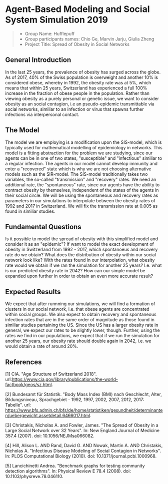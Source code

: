 # Agent-Based Modeling and Social System Simulation 2019


> * Group Name: Hufflepuff
> * Group participants names: Chio Ge, Marvin Jarju, Giulia Zheng
> * Project Title: Spread of Obesity in Social Networks

## General Introduction

In the last 25 years, the prevalence of obesity has surged across the globe. As of 2017, 40% of the Swiss population is overweight and another 10% is considered obese, whereby in 1992, the obesity rate was at 5%, which means that within 25 years, Switzerland has experienced a full 100% increase in the fraction of obese people in the population. Rather than viewing obesity as a purely personal or genetic issue, we want to consider obesity as an social contagion, i.e an pseudo-epidemic transmittable via social networks, similiar to an infection or virus that spawns further infections via interpersonal contact.

## The Model

The model we are employing is a modification upon the SIS-model, which is typically used for mathematical modelling of epidemiology in networks. This model is a fitting abstraction for the problem we are studying, since our agents can be in one of two states, "susceptible" and "infectious" similiar to a regular infection. The agents in our model cannot develop immunity and enter a "recovered" state which is why we are not choosing alternative models such as the SIR-model. The SIS-model traditionally takes two variables, the so-called "transmission" and "recovery" rates. We need an additional rate, the "spontaneous" rate, since our agents have the ability to contract obesity by themselves, independent of the states of the agents in their social circle. We will be using the spontaneous and recovery rates as parameters in our simulations to interpolate between the obesity rates of 1992 and 2017 in Switzerland. We will fix the transmission rate at 0.005 as found in similiar studies.

## Fundamental Questions

Is it possible to model the spread of obesity with this simplified model and consider it as an "epidemic"?
If want to model the exact development of obesity in Switzerland from 1992 - 2017, which spontanoeus and recovery rate do we obtain?
What does the distribution of obesity within our social network look like?
With the rates found in our interpolation, what obesity rate would we obtain if we ran the simulation for another 25 years? I.e. what is our predicted obesity rate in 2042?
How can our simple model be expanded upon further in order to obtain an even more accurate result?

## Expected Results

We expect that after runnning our simulations, we will find a formation of clusters in our social network, i.e. that obese agents are concentrated within social groups. We also expect to obtain recovery and spontaneous infection rates that are in the same order of magnitude as those found in similiar studies pertaining the US. Since the US has a larger obesity rate in general, we expect our rates to be slightly lower, though. Further, using the rates we find in our populations, we expect that if we run the simulation for another 25 years, our obesity rate should double again in 2042, i.e. we would obtain a rate of around 20%.


## References 

[1] CIA. "Age Structure of Switzerland 2018". url:https://www.cia.gov/library/publications/the-world-factbook/geos/sz.html.

[2] Bundesamt für Statistik. "Body Mass Index (BMI) nach Geschlecht, Alter, Bildungsniveau, Sprachgebiet - 1992, 1997, 2002, 2007, 2012, 2017: Tabelle". url: https://www.bfs.admin.ch/bfs/de/home/statistiken/gesundheit/determinanten/uebergewicht.assetdetail.6466017.html.

[3] Christakis, Nicholas A. and Fowler, James. "The Spread of Obesity in a Large Social Network over 32 Years". In: New England Journal of Medicine 357.4 (2007). doi: 10.1056/NEJMsa066082.

[4] Hill, Alison L. AND Rand, David G. AND Nowak, Martin A. AND Christakis, Nicholas A. "Infectious Disease Modeling of Social Contagion in Networks". In: PLOS Computational Biology (2010). doi: 10.1371/journal.pcbi.1000968.

[5] Lancichinetti Andrea. "Benchmark graphs for testing community detection algorithms". In: Physical Review E 78.4 (2008). doi: 10.1103/physreve.78.046110.
